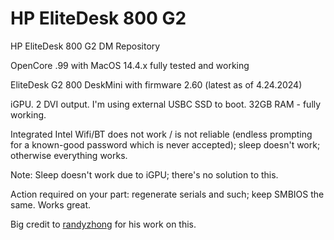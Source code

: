 # HP EliteDesk 800 G2
 HP EliteDesk 800 G2 DM Repository

OpenCore .99 with MacOS 14.4.x fully tested and working

EliteDesk G2 800 DeskMini with firmware 2.60 (latest as of 4.24.2024)

iGPU.  2 DVI output.  I'm using external USBC SSD to boot.  32GB RAM - fully working.

Integrated Intel Wifi/BT does not work / is not reliable (endless prompting for a known-good password which is never accepted); sleep doesn't work; otherwise everything works.  

Note: Sleep doesn't work due to iGPU; there's no solution to this.

Action required on your part: regenerate serials and such; keep SMBIOS the same.  Works great.

Big credit to [randyzhong](https://github.com/randyzhong) for his work on this.  

